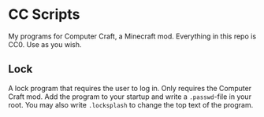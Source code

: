 # CC Scripts
My programs for Computer Craft, a Minecraft mod. Everything in this repo is CC0. Use as you wish.

## Lock
A lock program that requires the user to log in. Only requires the Computer Craft mod. Add the program to your startup and write a `.passwd`-file in your root. You may also write `.locksplash` to change the top text of the program.
